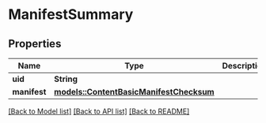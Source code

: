 # ManifestSummary

## Properties

Name | Type | Description | Notes
------------ | ------------- | ------------- | -------------
**uid** | **String** |  | 
**manifest** | [**models::ContentBasicManifestChecksum**](ContentBasicManifestChecksum.md) |  | 

[[Back to Model list]](../README.md#documentation-for-models) [[Back to API list]](../README.md#documentation-for-api-endpoints) [[Back to README]](../README.md)


